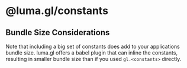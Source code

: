 # @luma.gl/constants

## Bundle Size Considerations

Note that including a big set of constants does add to your applications bundle size.
luma.gl offers a babel plugin that can inline the constants, resulting in smaller bundle size
than if you used `gl.<constants>` directly.
